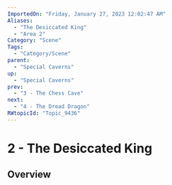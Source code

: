 ```yaml
---
ImportedOn: "Friday, January 27, 2023 12:02:47 AM"
Aliases:
  - "The Desiccated King"
  - "Area 2"
Category: "Scene"
Tags:
  - "Category/Scene"
parent:
  - "Special Caverns"
up:
  - "Special Caverns"
prev:
  - "3 - The Chess Cave"
next:
  - "4 - The Dread Dragon"
RWtopicId: "Topic_9436"
---
```

# 2 - The Desiccated King
## Overview
